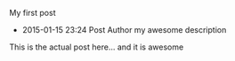 My first post
- 2015-01-15 23:24
Post Author
my awesome description

This is the actual post here... and it is awesome

